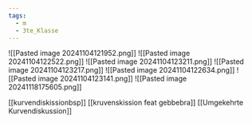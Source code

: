 ```yaml
---
tags:
  - m
  - 3te_Klasse
---
```

![[Pasted image 20241104121952.png]]
![[Pasted image 20241104122522.png]]
![[Pasted image 20241104123211.png]]
![[Pasted image 20241104123217.png]]
![[Pasted image 20241104122634.png]]
![[Pasted image 20241104123141.png]]
![[Pasted image 20241118175605.png]]


[[kurvendiskissionbsp]]
[[kruvenskission feat gebbebra]]
[[Umgekehrte Kurvendiskussion]]